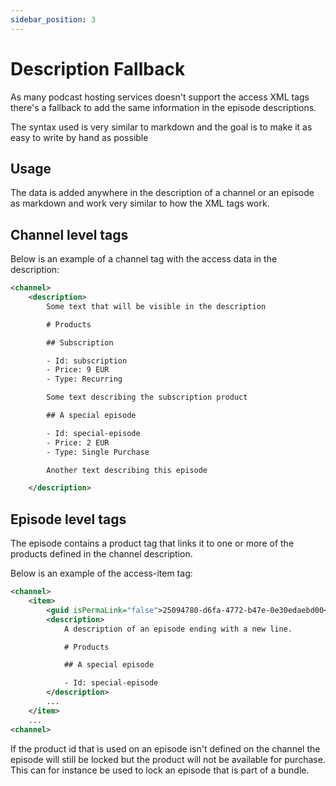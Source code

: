 ```yaml
---
sidebar_position: 3
---
```


# Description Fallback

As many podcast hosting services doesn't support the access XML tags there's a fallback to add the same information in the episode descriptions.

The syntax used is very similar to markdown and the goal is to make it as easy to write by hand as possible

## Usage

The data is added anywhere in the description of a channel or an episode as markdown and work very similar to how the XML tags work.

## Channel level tags

Below is an example of a channel tag with the access data in the description:

```xml
<channel>
    <description>
        Some text that will be visible in the description

        # Products

        ## Subscription

        - Id: subscription
        - Price: 9 EUR
        - Type: Recurring

        Some text describing the subscription product

        ## A special episode

        - Id: special-episode
        - Price: 2 EUR
        - Type: Single Purchase

        Another text describing this episode

    </description>
```

## Episode level tags

The episode contains a product tag that links it to one or more of the products defined in the channel description.

Below is an example of the access-item tag:

```xml
<channel>
    <item>
        <guid isPermaLink="false">25094780-d6fa-4772-b47e-0e30edaebd00</guid>
        <description>
            A description of an episode ending with a new line.

            # Products

            ## A special episode

            - Id: special-episode
        </description>
        ...
    </item>
    ...
<channel>
```

If the product id that is used on an episode isn't defined on the channel the episode will still be locked but the product will not be available for purchase. This can for instance be used to lock an episode that is part of a bundle.
